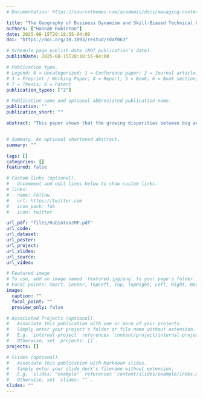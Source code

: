 ```yaml
---
# Documentation: https://sourcethemes.com/academic/docs/managing-content/

title: "The Geography of Business Dynamism and Skill-Biased Technical Change (Accepted, Review of Economic Studies)"
authors: ["Hannah Rubinton"]
date: 2025-08-15T20:18:55-04:00
doi: "https://doi.org/10.1093/restud/rdaf063"

# Schedule page publish date (NOT publication's date).
publishDate: 2025-08-15T20:18:55-04:00

# Publication type.
# Legend: 0 = Uncategorized; 1 = Conference paper; 2 = Journal article;
# 3 = Preprint / Working Paper; 4 = Report; 5 = Book; 6 = Book section;
# 7 = Thesis; 8 = Patent
publication_types: ["2"]

# Publication name and optional abbreviated publication name.
publication: ""
publication_short: ""

abstract: "This paper shows that the growing disparities between big and small cities in the U.S. since 1980 can be explained by firms endogenously responding to a skill-biased technology shock. With the introduction of a new skill-biased technology that is high fixed cost but low marginal cost, firms endogenously adopt more in big cities, cities that offer abundant amenities for highskilled workers, and cities that are more productive in using high-skilled labor. In cities with more adoption, small and unproductive firms are more likely to exit the market, increasing the equilibrium rate of turnover or business dynamism-a selection effect similar to Melitz (2003). Differences in technology adoption and selection account for three key components of the growing regional disparities, known as the Great Divergence: (1) big cities saw a larger increase in the relative wages and supply of skilled workers, (2) big cities saw a smaller decline in business dynamism, and (3) firms in big cities invest more intensively in information and communication technology (ICT)."


# Summary. An optional shortened abstract.
summary: ""

tags: []
categories: []
featured: false

# Custom links (optional).
#   Uncomment and edit lines below to show custom links.
# links:
# - name: Follow
#   url: https://twitter.com
#   icon_pack: fab
#   icon: twitter

url_pdf: "files/RubintonJMP.pdf"
url_code:
url_dataset:
url_poster:
url_project:
url_slides:
url_source:
url_video:

# Featured image
# To use, add an image named `featured.jpg/png` to your page's folder. 
# Focal points: Smart, Center, TopLeft, Top, TopRight, Left, Right, BottomLeft, Bottom, BottomRight.
image:
  caption: ""
  focal_point: ""
  preview_only: false

# Associated Projects (optional).
#   Associate this publication with one or more of your projects.
#   Simply enter your project's folder or file name without extension.
#   E.g. `internal-project` references `content/project/internal-project/index.md`.
#   Otherwise, set `projects: []`.
projects: []

# Slides (optional).
#   Associate this publication with Markdown slides.
#   Simply enter your slide deck's filename without extension.
#   E.g. `slides: "example"` references `content/slides/example/index.md`.
#   Otherwise, set `slides: ""`.
slides: ""
---
```

